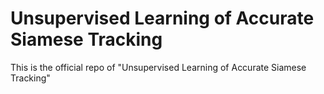 # Unsupervised Learning of Accurate Siamese Tracking
This is the official repo of "Unsupervised Learning of Accurate Siamese Tracking"
